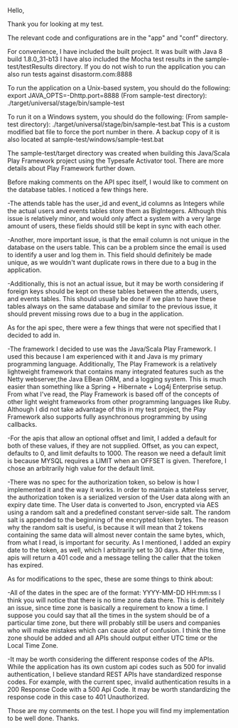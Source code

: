 Hello,

Thank you for looking at my test. 

The relevant code and configurations are in the "app" and "conf" directory.

For convenience, I have included the built project. It was built with Java 8 build 1.8.0_31-b13
I have also included the Mocha test results in the sample-test/testResults directory.
If you do not wish to run the application you can also run tests against disastorm.com:8888

To run the application on a Unix-based system, you should do the following:
export JAVA_OPTS=-Dhttp.port=8888
(From sample-test directory): ./target/universal/stage/bin/sample-test

To run it on a Windows system, you should do the following:
(From sample-test directory): ./target/universal/stage/bin/sample-test.bat
This is a custom modified bat file to force the port number in there. A backup copy of it is also located at sample-test/windows/sample-test.bat

The sample-test/target directory was created when building this Java/Scala Play Framework project using the Typesafe Activator tool. There are more details about Play Framework further down.

Before making comments on the API spec itself, I would like to comment on the database tables. I noticed a few things here.

-The attends table has the user_id and event_id columns as Integers while the actual users and events tables store them as BigIntegers.
Although this issue is relatively minor, and would only affect a system with a very large amount of users, these fields should still be kept in sync with each other.

-Another, more important issue, is that the email column is not unique in the database on the users table. This can be a problem since the email is used to identify a user
and log them in. This field should definitely be made unique, as we wouldn't want duplicate rows in there due to a bug in the application.

-Additionally, this is not an actual issue, but it may be worth considering if foreign keys should be kept on these tables between the attends, users, and events tables.
This should usually be done if we plan to have these tables always on the same database and similar to the previous issue, it should prevent missing rows due to a bug in the application.


As for the api spec, there were a few things that were not specified that I decided to add in.

-The framework I decided to use was the Java/Scala Play Framework. I used this because I am experienced with it and Java is my primary programming language. Additionally, The Play Framework is a relatively lightweight framework that contains many integrated features such as the Netty webserver,the Java EBean ORM, and a logging system. This is much easier than something like a Spring + Hibernate + Log4j Enterprise setup. From what I've read, the Play Framework is based off of the concepts of other light weight frameworks from other programming languages like Ruby. Although I did not take advantage of this in my test project, the Play Framework also supports fully asynchronous programming by using callbacks.

-For the apis that allow an optional offset and limit, I added a default for both of these values, if they are not supplied. Offset, as you can expect, defaults to 0, and limit
 defaults to 1000. The reason we need a default limit is because MYSQL requires a LIMIT when an OFFSET is given. Therefore, I chose an arbitrarily high value for the default limit.

-There was no spec for the authorization token, so below is how I implemented it and the way it works.
In order to maintain a stateless server, the authorization token is a serialized version of the User data along with an expiry date time. The User data is converted to Json,
encrypted via AES using a random salt and a predefined constant server-side salt. The random salt is appended to the beginning of the encrypted token bytes. The reason why
the random salt is useful, is because it will mean that 2 tokens containing the same data will almost never contain the same bytes, which, from what I read, is important for security.
As I mentioned, I added an expiry date to the token, as well, which I arbitrarily set to 30 days. After this time, apis will return a 401 code and a message telling the caller
that the token has expired.

As for modifications to the spec, these are some things to think about:

-All of the dates in the spec are of the format: YYYY-MM-DD HH:mm:ss
I think you will notice that there is no time zone data there. This is definitely an issue, since time zone is basically a requirement to know a time. I suppose you could say that all the times in the system should be of a particular time zone, but there will probably still be users and companies who will make mistakes which can cause alot of confusion. I think the time zone
should be added and all APIs should output either UTC time or the Local Time Zone.

-It may be worth considering the different response codes of the APIs. While the application has its own custom api codes such as 500 for invalid authentication, I believe standard REST APIs
have standardized response codes. For example, with the current spec, invalid authentication results in a 200 Response Code with a 500 Api Code. It may be worth standardizing the response code in this case to 401 Unauthorized.

Those are my comments on the test. I hope you will find my implementation to be well done.
Thanks.
